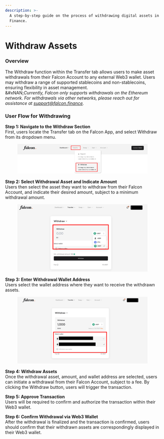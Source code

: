 ```yaml
---
description: >-
  A step-by-step guide on the process of withdrawing digital assets in Falcon
  Finance.
---
```


# Withdraw Assets

### **Overview**

The Withdraw function within the Transfer tab allows users to make asset withdrawals from their Falcon Account to any external Web3 wallet. Users may withdraw a range of supported stablecoins and non-stablecoins, ensuring flexibility in asset management.\
&#xNAN;_&#x43;urrently, Falcon only supports withdrawals on the Ethereum network. For withdrawals via other networks, please reach out for assistance at support@falcon.finance._&#x20;

### User Flow for Withdrawing

**Step 1: Navigate to the Withdraw Section**\
First, users locate the Transfer tab on the Falcon App, and select Withdraw from its dropdown menu.

<figure><img src="../../../.gitbook/assets/image (6).png" alt="" width="563"><figcaption></figcaption></figure>

**Step 2: Select Withdrawal Asset and Indicate Amount**\
Users then select the asset they want to withdraw from their Falcon Account, and indicate their desired amount, subject to a minimum withdrawal amount.

<figure><img src="../../../.gitbook/assets/image (7).png" alt="" width="563"><figcaption></figcaption></figure>

**Step 3: Enter Withdrawal Wallet Address**\
Users select the wallet address where they want to receive the withdrawn assets.

<figure><img src="../../../.gitbook/assets/image (8).png" alt="" width="563"><figcaption></figcaption></figure>

**Step 4: Withdraw Assets**\
Once the withdrawal asset, amount, and wallet address are selected, users can initiate a withdrawal from their Falcon Account, subject to a fee. By clicking the Withdraw button, users will trigger the transaction.

**Step 5: Approve Transaction**\
Users will be required to confirm and authorize the transaction within their Web3 wallet.

**Step 6: Confirm Withdrawal via Web3 Wallet**\
After the withdrawal is finalized and the transaction is confirmed, users should confirm that their withdrawn assets are correspondingly displayed in their Web3 wallet.
